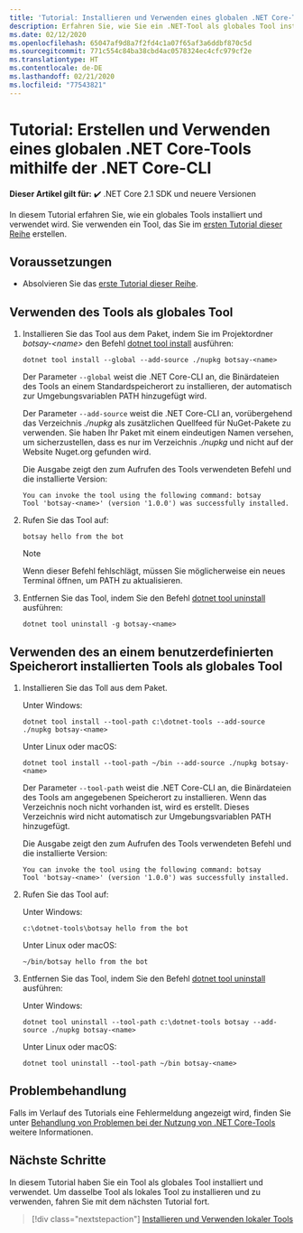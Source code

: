 ```yaml
---
title: 'Tutorial: Installieren und Verwenden eines globalen .NET Core-Tools'
description: Erfahren Sie, wie Sie ein .NET-Tool als globales Tool installieren und verwenden.
ms.date: 02/12/2020
ms.openlocfilehash: 65047af9d8a7f2fd4c1a07f65af3a6ddbf870c5d
ms.sourcegitcommit: 771c554c84ba38cbd4ac0578324ec4cfc979cf2e
ms.translationtype: HT
ms.contentlocale: de-DE
ms.lasthandoff: 02/21/2020
ms.locfileid: "77543821"
---
```

# <a name="tutorial-install-and-use-a-net-core-global-tool-using-the-net-core-cli"></a>Tutorial: Erstellen und Verwenden eines globalen .NET Core-Tools mithilfe der .NET Core-CLI

**Dieser Artikel gilt für:** ✔️ .NET Core 2.1 SDK und neuere Versionen

In diesem Tutorial erfahren Sie, wie ein globales Tools installiert und verwendet wird. Sie verwenden ein Tool, das Sie im [ersten Tutorial dieser Reihe](global-tools-how-to-create.md) erstellen.

## <a name="prerequisites"></a>Voraussetzungen

* Absolvieren Sie das [erste Tutorial dieser Reihe](global-tools-how-to-create.md).

## <a name="use-the-tool-as-a-global-tool"></a>Verwenden des Tools als globales Tool

1. Installieren Sie das Tool aus dem Paket, indem Sie im Projektordner *botsay-\<name>* den Befehl [dotnet tool install](dotnet-tool-install.md) ausführen:

   ```dotnetcli
   dotnet tool install --global --add-source ./nupkg botsay-<name>
   ```

   Der Parameter `--global` weist die .NET Core-CLI an, die Binärdateien des Tools an einem Standardspeicherort zu installieren, der automatisch zur Umgebungsvariablen PATH hinzugefügt wird.

   Der Parameter `--add-source` weist die .NET Core-CLI an, vorübergehend das Verzeichnis *./nupkg* als zusätzlichen Quellfeed für NuGet-Pakete zu verwenden. Sie haben Ihr Paket mit einem eindeutigen Namen versehen, um sicherzustellen, dass es nur im Verzeichnis *./nupkg* und nicht auf der Website Nuget.org gefunden wird. 

   Die Ausgabe zeigt den zum Aufrufen des Tools verwendeten Befehl und die installierte Version:

   ```console
   You can invoke the tool using the following command: botsay
   Tool 'botsay-<name>' (version '1.0.0') was successfully installed.
   ```

1. Rufen Sie das Tool auf:

   ```console
   botsay hello from the bot
   ```

   > [!NOTE]
   > Wenn dieser Befehl fehlschlägt, müssen Sie möglicherweise ein neues Terminal öffnen, um PATH zu aktualisieren.

1. Entfernen Sie das Tool, indem Sie den Befehl [dotnet tool uninstall](dotnet-tool-uninstall.md) ausführen:

   ```dotnetcli
   dotnet tool uninstall -g botsay-<name>
   ```

## <a name="use-the-tool-as-a-global-tool-installed-in-a-custom-location"></a>Verwenden des an einem benutzerdefinierten Speicherort installierten Tools als globales Tool

1. Installieren Sie das Toll aus dem Paket.

   Unter Windows:

   ```dotnetcli
   dotnet tool install --tool-path c:\dotnet-tools --add-source ./nupkg botsay-<name>
   ```

   Unter Linux oder macOS:

   ```dotnetcli
   dotnet tool install --tool-path ~/bin --add-source ./nupkg botsay-<name>
   ```

   Der Parameter `--tool-path` weist die .NET Core-CLI an, die Binärdateien des Tools am angegebenen Speicherort zu installieren. Wenn das Verzeichnis noch nicht vorhanden ist, wird es erstellt. Dieses Verzeichnis wird nicht automatisch zur Umgebungsvariablen PATH hinzugefügt.

   Die Ausgabe zeigt den zum Aufrufen des Tools verwendeten Befehl und die installierte Version:

   ```console
   You can invoke the tool using the following command: botsay
   Tool 'botsay-<name>' (version '1.0.0') was successfully installed.
   ```

1. Rufen Sie das Tool auf:

   Unter Windows:

   ```console
   c:\dotnet-tools\botsay hello from the bot
   ```

   Unter Linux oder macOS:

   ```console
   ~/bin/botsay hello from the bot
   ```

1. Entfernen Sie das Tool, indem Sie den Befehl [dotnet tool uninstall](dotnet-tool-uninstall.md) ausführen:

   Unter Windows:

   ```dotnetcli
   dotnet tool uninstall --tool-path c:\dotnet-tools botsay --add-source ./nupkg botsay-<name>
   ```

   Unter Linux oder macOS:

   ```dotnetcli
   dotnet tool uninstall --tool-path ~/bin botsay-<name>
   ```

## <a name="troubleshoot"></a>Problembehandlung

Falls im Verlauf des Tutorials eine Fehlermeldung angezeigt wird, finden Sie unter [Behandlung von Problemen bei der Nutzung von .NET Core-Tools](troubleshoot-usage-issues.md) weitere Informationen.

## <a name="next-steps"></a>Nächste Schritte

In diesem Tutorial haben Sie ein Tool als globales Tool installiert und verwendet. Um dasselbe Tool als lokales Tool zu installieren und zu verwenden, fahren Sie mit dem nächsten Tutorial fort.

> [!div class="nextstepaction"]
> [Installieren und Verwenden lokaler Tools](local-tools-how-to-use.md)
